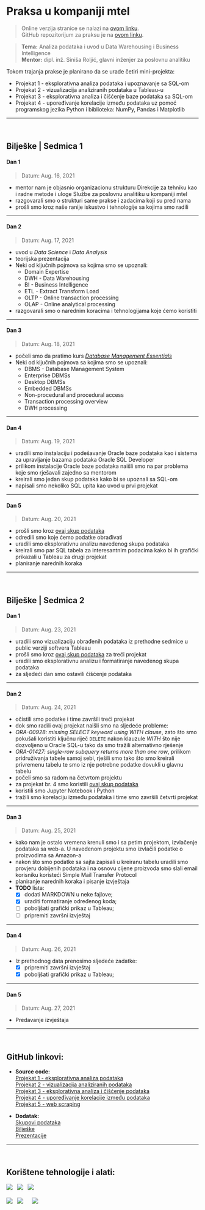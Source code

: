 # Praksa u kompaniji mtel

> Online verzija stranice se nalazi na [ovom linku](https://neuralmaticv.github.io/data-analytics-internship/).  
> GitHub repozitorijum za praksu je na [ovom linku](https://github.com/neuralmaticv/data-analytics-internship).

 > **Tema:** Analiza podataka i uvod u Data Warehousing i Business Intelligence  
 **Mentor:** dipl. inž. Siniša Roljić, glavni inženjer za poslovnu analitiku

Tokom trajanja prakse je planirano da se urade četiri mini-projekta:
* Projekat 1 - eksplorativna analiza podataka i upoznavanje sa SQL-om
* Projekat 2 - vizualizacija analiziranih podataka u Tableau-u
* Projekat 3 - eksplorativna analiza i čišćenje baze podataka sa SQL-om
* Projekat 4 - upoređivanje korelacije između podataka uz pomoć programskog jezika Python i biblioteka: NumPy, Pandas i Matplotlib
---
<br>

## Bilješke | Sedmica 1
#### Dan 1
> Datum: Aug. 16, 2021
- mentor nam je objasnio organizacionu strukturu Direkcije za tehniku kao i radne metode i uloge Službe za poslovnu analitiku u kompaniji mtel
- razgovarali smo o strukturi same prakse i zadacima koji su pred nama
- prošli smo kroz naše ranije iskustvo i tehnologije sa kojima smo radili
---
#### Dan 2
> Datum: Aug. 17, 2021
- uvod u *Data Science* i *Data Analysis*
- teorijska prezentacija
-  Neki od ključnih pojmova sa kojima smo se upoznali:
	- Domain Expertise
	- DWH - Data Warehousing
	- BI - Business Intelligence
	- ETL - Extract Transform Load
	- OLTP - Online transaction processing 
	- OLAP - Online analytical processing
- razgovarali smo o narednim koracima i tehnologijama koje ćemo koristiti
---
#### Dan 3
> Datum: Aug. 18, 2021
- počeli smo da pratimo kurs [*Database Management Essentials*](https://www.coursera.org/learn/database-management)
- Neki od ključnih pojmova sa kojima smo se upoznali:
	- DBMS - Database Management System
	- Enterprise DBMSs
	- Desktop DBMSs
	- Embedded DBMSs
	- Non-procedural and procedural access
	- Transaction processing overview
	- DWH processing
---
#### Dan 4
> Datum: Aug. 19, 2021
- uradili smo instalaciju i podešavanje Oracle baze podataka kao i sistema za upravljanje bazama podataka Oracle SQL Developer
- prilikom instalacije Oracle baze podataka naišli smo na par problema koje smo rješavali zajedno sa mentorom
- kreirali smo jedan skup podataka kako bi se upoznali sa SQL-om
- napisali smo nekoliko SQL upita kao uvod u prvi projekat
---
#### Dan 5
> Datum: Aug. 20, 2021
- prošli smo kroz [ovaj skup podataka](https://ourworldindata.org/covid-deaths)
- odredili smo koje ćemo podatke obrađivati
- uradili smo eksplorativnu analizu navedenog skupa podataka
- kreirali smo par SQL tabela za interesantnim podacima kako bi ih grafički prikazali u Tableau za drugi projekat
- planiranje narednih koraka
---
<br>

## Bilješke | Sedmica 2
#### Dan 1
> Datum: Aug. 23, 2021
- uradili smo vizualizaciju obrađenih podataka iz prethodne sedmice u public verziji softvera Tableau
- prošli smo kroz [ovaj skup podataka](https://www.kaggle.com/tmthyjames/nashville-housing-data) za treći projekat
- uradili smo eksplorativnu analizu i formatiranje navedenog skupa podataka
- za sljedeći dan smo ostavili čišćenje podataka
---
#### Dan 2
> Datum: Aug. 24, 2021
- očistili smo podatke i time završili treći projekat
- dok smo radili ovaj projekat naišli smo na sljedeće probleme:
- *ORA-00928: missing SELECT keyword using WITH clause*, zato što smo pokušali koristiti ključnu riječ `DELETE` nakon klauzule *WITH* što nije dozvoljeno u Oracle SQL-u tako da smo tražili alternativno rješenje
- *ORA-01427: single-row subquery returns more than one row*, prilikom pridruživanja tabele samoj sebi, rješili smo tako što smo kreirali privremenu tabelu te smo iz nje potrebne podatke dovukli u glavnu tabelu
- počeli smo sa radom na četvrtom projektu
- za projekat br. 4 smo koristili [ovaj skup podataka](https://www.kaggle.com/danielgrijalvas/movies) 
- koristili smo Jupyter Notebook i Python 
- tražili smo korelaciju između podataka i time smo završili četvrti projekat
---
#### Dan 3
> Datum: Aug. 25, 2021
- kako nam je ostalo vremena krenuli smo i sa petim projektom, izvlačenje podataka sa web-a. U navedenom projektu smo izvlačili podatke o proizvodima sa Amazon-a
- nakon što smo podatke sa sajta zapisali u kreiranu tabelu uradili smo provjeru dobijenih podataka i na osnovu cijene proizvoda smo slali email korisniku koristeći Simple Mail Transfer Protocol
- planiranje narednih koraka i pisanje izvještaja
- **TODO** lista: 
	 - [x] dodati MARKDOWN u neke fajlove;
	 - [x] uraditi formatiranje određenog koda;
	 - [ ] poboljšati grafički prikaz u Tableau;
	 - [ ] pripremiti završni izvještaj
---
#### Dan 4
> Datum: Aug. 26, 2021
- Iz prethodnog data prenosimo sljedeće zadatke:
	-  [x] pripremiti završni izvještaj
	-  [x] poboljšati grafički prikaz u Tableau;
---
#### Dan 5
> Datum: Aug. 27, 2021
- Predavanje izvještaja
---
<br>

## GitHub linkovi:
- **Source code:**  
	[Projekat 1 - eksplorativna analiza podataka](https://github.com/neuralmaticv/data-analytics-internship/tree/main/project01)  
	[Projekat 2 - vizualizacija analiziranih podataka](https://github.com/neuralmaticv/data-analytics-internship/tree/main/project02)  
	[Projekat 3 - eksplorativna analiza i čišćenje podataka](https://github.com/neuralmaticv/data-analytics-internship/tree/main/project03)  
	[Projekat 4 - upoređivanje korelacije između podataka](https://github.com/neuralmaticv/data-analytics-internship/tree/main/project04)  
	[Projekat 5 - web scraping](https://github.com/neuralmaticv/data-analytics-internship/tree/main/project05)  

- **Dodatak:**  
	[Skupovi podataka](https://github.com/neuralmaticv/data-analytics-internship/tree/main/datasets)  
	[Bilješke](https://github.com/neuralmaticv/data-analytics-internship/tree/main/meetings)  
	[Prezentacije](https://github.com/neuralmaticv/data-analytics-internship/tree/main/presentation)  

---
<br>

## Korištene tehnologije i alati:

<p>
<a href="https://www.oracle.com/index.html"><img src="https://img.shields.io/badge/Made%20with-Oracle-ff0000?style=for-the-badge&amp;logo=Oracle"></a>&nbsp;&nbsp;
<a href="https://www.tableau.com/"><img src="https://img.shields.io/badge/Made%20with-Tableau-1c4481?style=for-the-badge&amp;logo=Tableau"></a>&nbsp;&nbsp; 
<a href="https://jupyter.org/"><img src="https://img.shields.io/badge/Made%20with-Jupyter-orange?style=for-the-badge&amp;logo=Jupyter"></a> <br><br>
<a href="https://www.python.org/"><img src="https://img.shields.io/badge/Made%20with-Python-1f425f?style=for-the-badge&amp;logo=Python"></a>&nbsp;&nbsp;
<a href="https://numpy.org/"><img src="https://img.shields.io/badge/Made%20with-NumPy-4dabcf?style=for-the-badge&amp;logo=numpy"></a>&nbsp;&nbsp;&nbsp;&nbsp;&nbsp;
<a href="https://pandas.pydata.org/"><img src="https://img.shields.io/badge/Made%20with-Pandas-130654?style=for-the-badge&amp;logo=pandas"></a>
</p>
